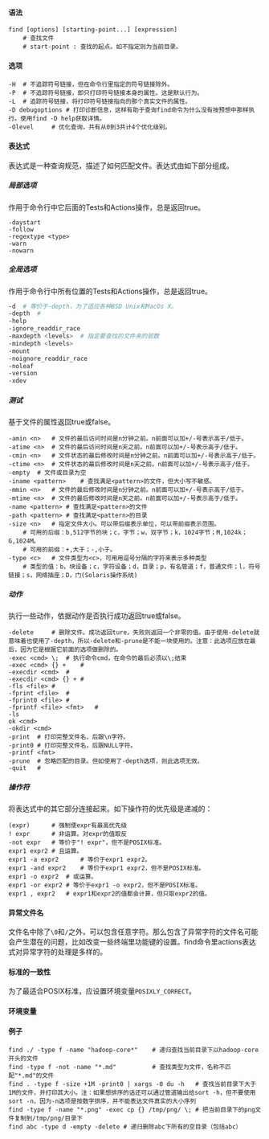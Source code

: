 #### 语法

````
find [options] [starting-point...] [expression]
	# 查找文件
	# start-point : 查找的起点。如不指定则为当前目录。
````

#### 选项

```
-H	# 不追踪符号链接，但在命令行里指定的符号链接除外。
-P	# 不追踪符号链接，即只打印符号链接本身的属性。这是默认行为。
-L	# 追踪符号链接，将打印符号链接指向的那个真实文件的属性。
-D debugoptions	# 打印诊断信息，这样有助于查询find命令为什么没有按预想中那样执行。使用find -D help获取详情。
-Olevel		# 优化查询，共有从0到3共计4个优化级别。
```

#### 表达式

表达式是一种查询规范，描述了如何匹配文件。表达式由如下部分组成。

##### 局部选项

作用于命令行中它后面的Tests和Actions操作，总是返回true。

```
-daystart
-follow
-regextype <type>
-warn
-nowarn
```

##### 全局选项

作用于命令行中所有位置的Tests和Actions操作，总是返回true。

```bash
-d	# 等价于-depth，为了适应各种BSD Unix和MacOs X。
-depth	# 
-help
-ignore_readdir_race
-maxdepth <levels>	# 指定要查找的文件夹的层数
-mindepth <levels>
-mount
-noignore_readdir_race
-noleaf
-version
-xdev
```



##### 测试

基于文件的属性返回true或false。

```
-amin <n>	# 文件的最后访问时间是n分钟之前。n前面可以加+/-号表示高于/低于。
-atime <n>	# 文件的最后访问时间是n天之前。n前面可以加+/-号表示高于/低于。
-cmin <n>	# 文件状态的最后修改时间是n分钟之前。n前面可以加+/-号表示高于/低于。
-ctime <n>	# 文件状态的最后修改时间是n天之前。n前面可以加+/-号表示高于/低于。
-empty	# 文件或目录为空
-iname <pattern>	# 查找满足<pattern>的文件，但大小写不敏感。
-mmin <n>	# 文件的最后修改时间是n分钟之前。n前面可以加+/-号表示高于/低于。
-mtime <n>	# 文件的最后修改时间是n天之前。n前面可以加+/-号表示高于/低于。
-name <pattern>	# 查找满足<pattern>的文件
-path <pattern>	# 查找满足<pattern>的目录
-size <n>	# 指定文件大小。可以带后缀表示单位，可以带前缀表示范围。
	# 可用的后缀：b,512字节的块；c，字节；w，双字节；k，1024字节；M,1024k；G,1024M。
	# 可用的前缀：+,大于；-,小于。
-type <c>	# 文件类型为<c>，可用用逗号分隔的字符来表示多种类型
	# 类型的值：b，块设备；c，字符设备；d，目录；p，有名管道；f，普通文件；l，符号链接；s，网络插座；D，门(Solaris操作系统)
```



##### 动作

执行一些动作，依据动作是否执行成功返回true或false。

```
-delete		# 删除文件。成功返回ture，失败则返回一个非零的值。由于使用-delete就意味着也使用了-depth，所以-delete和-prune是不能一块使用的。注意：此选项应放在最后，因为它是根据它前面的选项做删除的。
-exec <cmd> \;	# 执行命令cmd，在命令的最后必须以\;结束 
-exec <cmd> {} +	#
-execdir <cmd>	#
-execdir <cmd> {} +	#
-fls <file>	#
-fprint <file>	#
-fprint0 <file>	#
-fprintf <file> <fmt>	#
-ls
ok <cmd>
-okdir <cmd>
-print	# 打印完整文件名，后跟\n字符。
-print0	# 打印完整文件名，后跟NULL字符。
-printf <fmt>
-prune	# 忽略匹配的目录。但如使用了-depth选项，则此选项无效。
-quit	# 
```



##### 操作符

将表达式中的其它部分连接起来。如下操作符的优先级是递减的：

```
(expr)		# 强制使expr有最高优先级
! expr		# 非运算。对expr的值取反
-not expr	# 等价于"! expr"，但不是POSIX标准。 
expr1 expr2	# 且运算。
expr1 -a expr2		# 等价于expr1 expr2。
expr1 -and expr2	# 等价于expr1 expr2，但不是POSIX标准。
expr1 -o expr2	# 或运算。
expr1 -or expr2	# 等价于expr1 -o expr2，但不是POSIX标准。
expr1 , expr2	# expr1和expr2的值都会计算，但只取expr2的值。
```



#### 异常文件名

文件名中除了`\0`和`/`之外，可以包含任意字符。那么包含了异常字符的文件名可能会产生潜在的问题，比如改变一些终端里功能键的设置。find命令里actions表达式对异常字符的处理是多样的。

#### 标准的一致性

为了最适合POSIX标准，应设置环境变量`POSIXLY_CORRECT`。

#### 环境变量

#### 例子

```
find ./ -type f -name "hadoop-core*"	# 递归查找当前目录下以hadoop-core开头的文件
find -type f -not -name "*.md"			# 查找类型为文件，名称不匹配"*.md"的文件
find . -type f -size +1M -print0 | xargs -0 du -h	# 查找当前目录下大于1M的文件，并打印其大小。注：如果想排序的话还可以通过管道输出给sort -h，但不要使用sort -n，因为-n选项是按数字排序，并不能表达文件真实的大小序列
find -type f -name "*.png" -exec cp {} /tmp/png/ \;	# 把当前目录下的png文件复制到/tmp/png/目录下
find abc -type d -empty -delete	# 递归删除abc下所有的空目录（包括abc）
```

